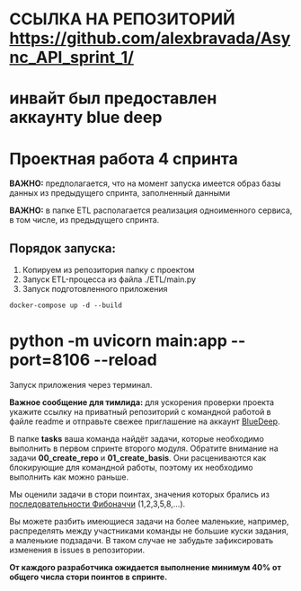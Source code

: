 # ССЫЛКА НА РЕПОЗИТОРИЙ https://github.com/alexbravada/Async_API_sprint_1/
# инвайт был предоставлен аккаунту blue deep
# Проектная работа 4 спринта

**ВАЖНО:** предполагается, что на момент запуска имеется образ базы данных из предыдущего спринта,
заполненный данными 

**ВАЖНО:** в папке ETL располагается реализация одноименного сервиса, в том числе, из предыдущего
спринта.

## Порядок запуска:
1. Копируем из репозитория папку с проектом
2. Запуск ETL-процесса из файла ./ETL/main.py
3. Запуск подготовленного приложения

```shell
docker-compose up -d --build
```










# python -m uvicorn main:app --port=8106 --reload 
Запуск приложения через терминал.

**Важное сообщение для тимлида:** для ускорения проверки проекта укажите ссылку на приватный репозиторий с командной работой в файле readme и отправьте свежее приглашение на аккаунт [BlueDeep](https://github.com/BigDeepBlue).

В папке **tasks** ваша команда найдёт задачи, которые необходимо выполнить в первом спринте второго модуля.  Обратите внимание на задачи **00_create_repo** и **01_create_basis**. Они расцениваются как блокирующие для командной работы, поэтому их необходимо выполнить как можно раньше.

Мы оценили задачи в стори поинтах, значения которых брались из [последовательности Фибоначчи](https://ru.wikipedia.org/wiki/Числа_Фибоначчи) (1,2,3,5,8,…).

Вы можете разбить имеющиеся задачи на более маленькие, например, распределять между участниками команды не большие куски задания, а маленькие подзадачи. В таком случае не забудьте зафиксировать изменения в issues в репозитории.

**От каждого разработчика ожидается выполнение минимум 40% от общего числа стори поинтов в спринте.**
